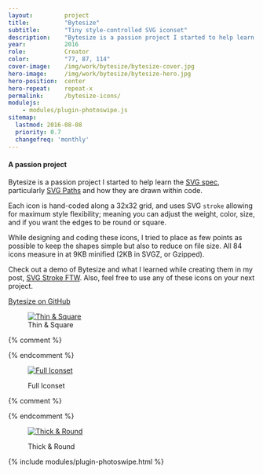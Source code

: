 ```yaml
---
layout:         project
title:          "Bytesize"
subtitle:       "Tiny style-controlled SVG iconset"
description:    "Bytesize is a passion project I started to help learn the SVG spec, particularly SVG Paths and how they are drawn within code."
year:           2016
role:           Creator
color:          "77, 87, 114"
cover-image:    /img/work/bytesize/bytesize-cover.jpg
hero-image:     /img/work/bytesize/bytesize-hero.jpg
hero-position:  center
hero-repeat:    repeat-x
permalink:      /bytesize-icons/
modulejs:
    - modules/plugin-photoswipe.js
sitemap:
  lastmod: 2016-08-08
  priority: 0.7
  changefreq: 'monthly'
---
```


#### **A passion project**

Bytesize is a passion project I started to help learn the [SVG spec], particularly [SVG Paths] and how they are drawn within code.

Each icon is hand-coded along a 32x32 grid, and uses SVG `stroke` allowing for maximum style flexibility; meaning you can adjust the weight, color, size, and if you want the edges to be round or square.

While designing and coding these icons, I tried to place as few points as possible to keep the shapes simple but also to reduce on file size. All 84 icons measure in at 9KB minified (2KB in SVGZ, or Gzipped).

Check out a demo of Bytesize and what I learned while creating them in my post, [SVG Stroke FTW]. Also, feel free to use any of these icons on your next project.

<div class="py4 align-center">
    <a href="https://github.com/danklammer/bytesize-icons" class="btn dim underline-none text-shadow-light box-shadow-light px3 py2 br6 pressable">
        Bytesize on GitHub
    </a>
</div>


[SVG spec]: https://www.w3.org/TR/SVG/
[SVG Paths]: https://developer.mozilla.org/en-US/docs/Web/SVG/Tutorial/Paths
[SVG Stroke FTW]: /articles/svg-stroke-ftw/
[Bytesize GitHub page]: https://github.com/danklammer/bytesize-icons


<div class="project-gallery mt7" itemscope itemtype="http://schema.org/ImageGallery">

<figure class="project-item lg-width-33 sm-width-100 inline-block" citemprop="associatedMedia" itemscope itemtype="http://schema.org/ImageObject">
  <a href="{{ site.url }}/img/work/bytesize/bytesize-green.png" data-size="2000x1600" itemprop="contentUrl">
      <img src="{{ site.url }}/img/work/bytesize/bytesize-green-sm.png" class="width-full" itemprop="thumbnail" alt="Thin &amp; Square" />
  </a>
  <figcaption class="project-item-caption align-middle p2" itemprop="caption description">Thin &amp; Square</figcaption>                              
</figure>{% comment %}


{% endcomment %}<figure class="project-item lg-width-33 sm-width-100 inline-block" citemprop="associatedMedia" itemscope itemtype="http://schema.org/ImageObject">
  <a href="{{ site.url }}/img/work/bytesize/bytesize-gray.png" data-size="2000x1600" itemprop="contentUrl">
      <img src="{{ site.url }}/img/work/bytesize/bytesize-gray-sm.png" class="width-full" itemprop="thumbnail" alt="Full Iconset" />
  </a>
  <figcaption class="project-item-caption align-middle p2" itemprop="caption description">Full Iconset</figcaption>                              
</figure>{% comment %}

{% endcomment %}<figure class="project-item lg-width-33 sm-width-100 inline-block" citemprop="associatedMedia" itemscope itemtype="http://schema.org/ImageObject">
  <a href="{{ site.url }}/img/work/bytesize/bytesize-blue.png" data-size="2000x1600" itemprop="contentUrl">
      <img src="{{ site.url }}/img/work/bytesize/bytesize-blue-sm.png" class="width-full" itemprop="thumbnail" alt="Thick &amp; Round" />
  </a>
  <figcaption class="project-item-caption align-middle p2" itemprop="caption description">Thick &amp; Round</figcaption>                              
</figure>


</div>

{% include modules/plugin-photoswipe.html %}